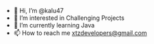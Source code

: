 - 👋 Hi, I’m @kalu47
- 👀 I’m interested in Challenging Projects
- 🌱 I’m currently learning Java
- 📫 How to reach me xtzdevelopers@gmail.com

<!---
kalu47/kalu47 is a ✨ special ✨ repository because its `README.md` (this file) appears on your GitHub profile.
You can click the Preview link to take a look at your changes.
--->
